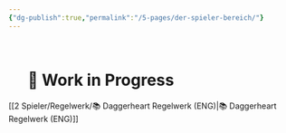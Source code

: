 ```yaml
---
{"dg-publish":true,"permalink":"/5-pages/der-spieler-bereich/"}
---
```


$\quad$
$\quad$$\quad$
$\quad$

# $\quad$🚧 Work in Progress

[[2 Spieler/Regelwerk/📚 Daggerheart Regelwerk (ENG)\|📚 Daggerheart Regelwerk (ENG)]]
